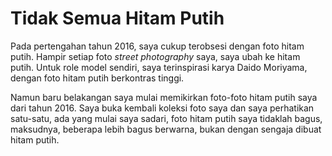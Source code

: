 # Tidak Semua Hitam Putih

Pada pertengahan tahun 2016, saya cukup terobsesi dengan foto hitam putih. Hampir setiap foto *street photography* saya, saya ubah ke hitam putih. Untuk role model sendiri, saya terinspirasi karya Daido Moriyama, dengan foto hitam putih berkontras tinggi. 

Namun baru belakangan saya mulai memikirkan foto-foto hitam putih saya dari tahun 2016. Saya buka kembali koleksi foto saya dan saya perhatikan satu-satu, ada yang mulai saya sadari, foto hitam putih saya tidaklah bagus, maksudnya, beberapa lebih bagus berwarna, bukan dengan sengaja dibuat hitam putih.  


 